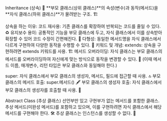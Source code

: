 Inheritance (상속) 🧬
**부모 클래스(상위 클래스)**의 속성(변수)과 동작(메서드)을 **자식 클래스(하위 클래스)**가 물려받는 구조. 🏗️

상속을 하는 이유:
코드 재사용: 기존 클래스를 확장하여 반복되는 코드를 줄일 수 있다. ♻️
유지보수 용이: 공통적인 기능을 부모 클래스에 두고, 자식 클래스에서 이를 상속받아 확장할 수 있어 코드 수정이 간편해진다. 🔧
다형성: 동일한 메서드명을 자식 클래스에서 다르게 구현하여 다양한 동작을 수행할 수 있다. 🔄
키워드 및 개념:
extends: 상속을 구현하려면 extends 키워드를 사용. 🏗️
메서드 오버라이딩: 자식 클래스는 부모 클래스의 메서드를 오버라이딩하여 자신에게 맞는 방식으로 동작을 변경할 수 있다. 📝 (이때 메서드 이름, 매개변수, 리턴 타입은 부모 클래스와 동일해야 한다.)

super: 자식 클래스에서 부모 클래스의 생성자, 메서드, 필드에 접근할 때 사용. 🔝
부모 클래스의 메서드 호출: super.메서드() 🖋️
부모 클래스의 생성자 호출: 자식 클래스에서 부모 클래스의 생성자를 호출할 때 사용. 🔄

 Abstract Class (추상 클래스)
선언부만 있고 구현부가 없는 메서드를 포함한 클래스.
추상 메서드(미완성 메서드)를 포함하고 있으며, 이를 구현하려면 자식 클래스에서 해당 메서드를 구현해야 한다. 🛠️
추상 클래스는 인스턴스를 생성할 수 없다. 🚫